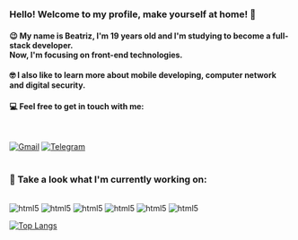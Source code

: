 ### Hello! Welcome to my profile, make yourself at home! 🤠

#### 😉 My name is Beatriz, I'm 19 years old and I'm studying to become a full-stack developer.<br> Now, I'm focusing on front-end technologies.

#### 🤓 I also like to learn more about mobile developing, computer network and digital security.

#### 💻 Feel free to get in touch with me:

<br>

[![Gmail](https://img.shields.io/badge/Gmail-D14836?style=for-the-badge&logo=gmail&logoColor=white)](mailto:bsmbarreto@gmail.com)
[![Telegram](https://img.shields.io/badge/Telegram-2CA5E0?style=for-the-badge&logo=telegram&logoColor=white)](https://t.me/beatrixiez)

#

### 🧐 Take a look what I'm currently working on:

<br>

<div style="display:inline">

<img alt="html5" src="https://img.shields.io/badge/HTML5-E34F26?style=for-the-badge&logo=html5&logoColor=white">
<img alt="html5" src="https://img.shields.io/badge/CSS3-1572B6?style=for-the-badge&logo=css3&logoColor=white">
<img alt="html5" src="https://img.shields.io/badge/Bootstrap-563D7C?style=for-the-badge&logo=bootstrap&logoColor=white">
<img alt="html5" src="https://img.shields.io/badge/JavaScript-F7DF1E?style=for-the-badge&logo=javascript&logoColor=black">
<img alt="html5" src="https://img.shields.io/badge/React-20232A?style=for-the-badge&logo=react&logoColor=61DAFB">
<img alt="html5" src="https://img.shields.io/badge/C-00599C?style=for-the-badge&logo=c&logoColor=white">

</div>

<br>

[![Top Langs](https://github-readme-stats.vercel.app/api/top-langs/?username=beatrixiez&layout=compact)](https://github.com/anuraghazra/github-readme-stats)


<!--
**beatrixiez/beatrixiez** is a ✨ _special_ ✨ repository because its `README.md` (this file) appears on your GitHub profile.

Here are some ideas to get you started:

- 🔭 I’m currently working on ...
- 🌱 I’m currently learning ...
- 👯 I’m looking to collaborate on ...
- 🤔 I’m looking for help with ...
- 💬 Ask me about ...
- 📫 How to reach me: ...
- 😄 Pronouns: ...
- ⚡ Fun fact: ...
-->
